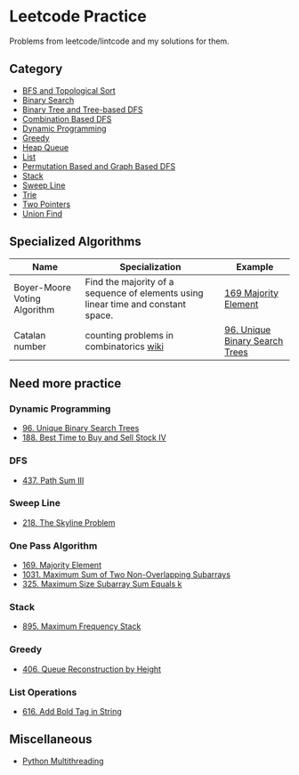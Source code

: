 # Leetcode Practice
Problems from leetcode/lintcode and my solutions for them.

## Category
- [BFS and Topological Sort](code/bfs_and_topological_sort)
- [Binary Search](code/binary_search)
- [Binary Tree and Tree-based DFS](code/binary_tree_and_tree-based_dfs)
- [Combination Based DFS](code/combination_based_dfs)
- [Dynamic Programming](code/dp)
- [Greedy](code/greedy)
- [Heap Queue](code/heapq)
- [List](code/list)
- [Permutation Based and Graph Based DFS](code/permutation_based_and_graph-based_dfs)
- [Stack](code/stack)
- [Sweep Line](code/sweep_line)
- [Trie](code/trie)
- [Two Pointers](code/two_pointers)
- [Union Find](code/union_find)

## Specialized Algorithms 
|  Name  | Specialization | Example |
| ------ | -------------- | ------- |
| Boyer-Moore Voting Algorithm | Find the majority of a sequence of elements using linear time and constant space. | [169 Majority Element](code/list/169_majority_element.py) |
| Catalan number | counting problems in combinatorics [wiki](https://en.wikipedia.org/wiki/Catalan_number)| [96. Unique Binary Search Trees](code/dp/96_unique_binary_search_trees.py) |

## Need more practice

### Dynamic Programming
- [96. Unique Binary Search Trees](code/dp/96_unique_binary_search_trees.py)
- [188. Best Time to Buy and Sell Stock IV](code/dp/188_best_time_to_buy_and_sell_stock_iv.py)

### DFS
- [437. Path Sum III](code/binary_tree_and_tree-based_dfs/437_path_sum_iii.py)

### Sweep Line
- [218. The Skyline Problem](code/sweep_line/218_the_skyline_problem.py)

### One Pass Algorithm
- [169. Majority Element](code/list/169_majority_element.py)
- [1031. Maximum Sum of Two Non-Overlapping Subarrays](code/list/1031_maximun_sum_of_two_non_overlapping_subarrays.py)
- [325. Maximum Size Subarray Sum Equals k](code/list/325_maximum_size_subarray_sum_equals_k.py)

### Stack
- [895. Maximum Frequency Stack](code/stack/895_maximum_frequency_stack.py)

### Greedy
- [406. Queue Reconstruction by Height](code/greedy/406_queue_reconstruction_by_height.py)

### List Operations
- [616. Add Bold Tag in String](code/list/616_add_bold_tag_in_string.py)

## Miscellaneous
- [Python Multithreading](/misc/multithreading)
